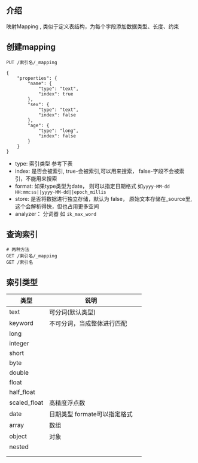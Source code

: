 ## 介绍

映射Mapping , 类似于定义表结构，为每个字段添加数据类型、长度、约束



## 创建mapping

```
PUT /索引名/_mapping

{
    "properties": {
        "name": {
            "type": "text",
            "index": true
        },
        "sex": {
            "type": "text",
            "index": false
        },
        "age": {
            "type": "long",
            "index": false
        }
    }
}
```

- type: 索引类型 参考下表
- index: 是否会被索引, true-会被索引,可以用来搜索， false-字段不会被索引，不能用来搜索
- format: 如果type类型为date， 则可以指定日期格式 如`yyyy-MM-dd HH:mm:ss||yyyy-MM-dd||epoch_millis`
- store: 是否将数据进行独立存储，默认为 false， 原始文本存储在_source里, 这个会解析得快，但也占用更多空间
- analyzer： 分词器  如 `ik_max_word`

## 查询索引

```
# 两种方法
GET /索引名/_mapping
GET /索引名
```





## 索引类型

| 类型         | 说明                         |      |
| ------------ | ---------------------------- | ---- |
| text         | 可分词(默认类型)             |      |
| keyword      | 不可分词，当成整体进行匹配   |      |
| long         |                              |      |
| integer      |                              |      |
| short        |                              |      |
| byte         |                              |      |
| double       |                              |      |
| float        |                              |      |
| half_float   |                              |      |
| scaled_float | 高精度浮点数                 |      |
| date         | 日期类型 formate可以指定格式 |      |
| array        | 数组                         |      |
| object       | 对象                         |      |
| nested       |                              |      |
|              |                              |      |
|              |                              |      |

